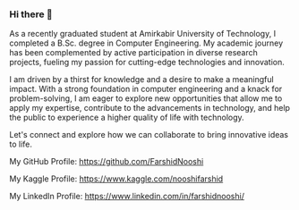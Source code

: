 ### Hi there 👋

As a recently graduated student at Amirkabir University of Technology, I completed a B.Sc. degree in Computer Engineering. My academic journey has been complemented by active participation in diverse research projects, fueling my passion for cutting-edge technologies and innovation.

I am driven by a thirst for knowledge and a desire to make a meaningful impact. With a strong foundation in computer engineering and a knack for problem-solving, I am eager to explore new opportunities that allow me to apply my expertise, contribute to the advancements in technology, and help the public to experience a higher quality of life with technology.

Let's connect and explore how we can collaborate to bring innovative ideas to life.

My GitHub Profile: https://github.com/FarshidNooshi

My Kaggle Profile: https://www.kaggle.com/nooshifarshid

My LinkedIn Profile: https://www.linkedin.com/in/farshidnooshi/

<!--
**FarshidNooshi/FarshidNooshi** is a ✨ _special_ ✨ repository because its `README.md` (this file) appears on your GitHub profile.

Here are some ideas to get you started:

- 🔭 I’m currently working on ...
- 🌱 I’m currently learning ...
- 👯 I’m looking to collaborate on ...
- 🤔 I’m looking for help with ...
- 💬 Ask me about ...
- 📫 How to reach me: ...
- 😄 Pronouns: ...
- ⚡ Fun fact: ...
-->
